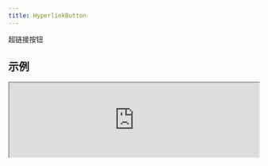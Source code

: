 ```yaml
---
title: HyperlinkButton
---
```

超链接按钮

## 示例

<div><iframe style="width: 100%; margin: 0;" src="http://ui-demos.blankapp.org/hyperlinkbutton-example" scrolling="no" /></div>

```jsx
<HyperlinkButton text={'HyperlinkButton'} />
```

## 状态

### 禁用

<div><iframe style="width: 100%; margin: 0;" src="http://ui-demos.blankapp.org/hyperlinkbutton-state-disabled" scrolling="no" /></div>

```jsx
<HyperlinkButton text={'HyperlinkButton'} disabled />
```

## 变化形式

### 尺寸

<div><iframe style="width: 100%; margin: 0;" src="http://ui-demos.blankapp.org/hyperlinkbutton-variations-size" scrolling="no" /></div>

```jsx
<HyperlinkButton text={'MINI'} size={'mini'} />
<HyperlinkButton text={'SMALL'} size={'small'} />
<HyperlinkButton text={'MEDIUM'} size={'medium'} />
<HyperlinkButton text={'LARGE'} size={'large'} />
<HyperlinkButton text={'BIG'} size={'big'} />
```

## API

### 属性

名称 | 描述 | 类型 | 可选值 | 默认值
--- | --- | --- | --- | ---
`children` | - | string, element | - | -
`text` | 显示的文本 | string | - | 空字符串 ('')
`textStyle` | 文本的样式 | style | - | -
`disabled` | 是否处于禁用状态 | bool | - | `false`
`loading` | 是否处于加载中状态 | bool | - | `false`
`size` | 按钮的大小 | enum | `mini`, </br>`small`, </br>`medium`, </br>`large`, </br>`big` | `medium`

### 事件

名称 | 描述
--- | ---
`onPress` | -
